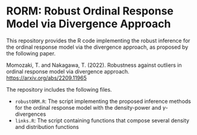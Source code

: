 # RORM: Robust Ordinal Response Model via Divergence Approach

This repository provides the R code implementing the robust inference for the ordinal response model via the divergence approach, as proposed by the following paper.

Momozaki, T. and Nakagawa, T. (2022). Robustness against outliers in ordinal response model via divergence approach. https://arxiv.org/abs/2209.11965

The repository includes the following files.
- `robustORM.R`: The script implementing the proposed inference methods for the ordinal response model with the density-power and $\gamma$-divergences
- `links.R`: The script containing functions that compose several density and distribution functions

